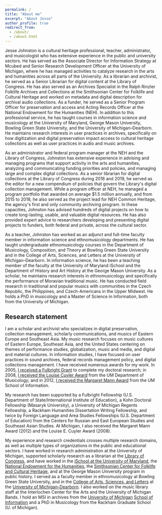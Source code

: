 ```yaml
---
permalink: /
title: "About me"
excerpt: "About Jesse"
author_profile: true
redirect_from:
  - /about/
  - /about.html
---
```


<span itemprop="name">Jesse Johnston</span><meta itemprop="description" content="Jesse Johnston is a cultural heritage professional, an educator, administrator, and musicologist who has extensive experience in the public and university sectors. He has extensive experience in the public sector as a funder and a federal program manager, as well as more than a decade of experience teaching archives and music in higher education. His research interests include performance studies, archives, postsocialism, musical instruments, musical exchange via digital media, music librarianship, and digital preservation and curation."><meta itemprop="duns" content="078589170"/><meta itemprop="naics" content="519120"/><meta itemprop="email" content="jj@jesseajohnston.net"/> is a cultural heritage professional, teacher, administrator, and musicologist who has extensive experience in the public and university sectors. He has served as the <span itemprop="jobTitle">Associate Director for Information Strategy at Mcubed</span> and Senior Research Development Officer at the University of Michigan<meta itemprop="worksFor" content="University of Michigan"/>, where he has managed activities to catalyze research in the arts and humanities across all parts of the University. As a librarian and archivist, he served as a Senior Librarian for digital content <meta itemprop="jobTitle" content="Senior Digital Collections Specialist"/> at the <span itemprop="affiliation">Library of Congress</span>. He has also served as an <span itemprop="jobTitle">Archives Specialist</span> in the Ralph Rinzler Folklife Archives and Collections at the <span itemprop="affiliation">Smithsonian Center for Folklife and Cultural Heritage</span><meta itemprop="affiliation" content="Smithsonian Institution"/> and worked on metadata and digital description for archival audio collections. As a funder, he served as a Senior Program Officer for preservation and access and Acting Records Officer at the <span itemprop="affiliation">National Endowment for the Humanities</span> (NEH). In addition to this professional service, he has taught courses in information science and musicology at the University of Maryland<meta itemprop="affiliation" content="University of Maryland"/>, George Mason University, Bowling Green State University, and the University of Michigan&ndash;Dearborn. He maintains research interests in user practices in archives, specifically on how digitization and digital preservation impact access to cultural heritage collections as well as user practices in audio and music archives.

As an administrator and federal program manager at the NEH and the Library of Congress, Johnston has extensive experience in advising and managing programs that support activity in the arts and humanities, analyzing and communicating funding priorities and policies, and managing large and complex digital collections. As a senior librarian for digital collections at the Library of Congress during 2018 and 2019, he served as the editor for a new compendium of policies that govern the Library's digital collection management. While a program officer at NEH, he managed a program portfolio that awarded on average $1.5 million annually, and from 2015 to 2018, he also served as the project lead for NEH Common Heritage, the agency's first and only community archiving program. In these capacities, Johnston has advised hundreds of digital projects on how to create long-lasting, usable, and valuable digital resources. He has also provided expert advice to researchers developing and presenting digital projects to funders, both federal and private, across the cultural sector.  

As a teacher, Johnston has worked as an adjunct and full-time faculty member in information science and ethnomusicology departments. He has taught undergraduate ethnomusicology courses in the Department of Musicology, Composition, and Theory at <span itemprop="affiliation">Bowling Green State University</span> and in the College of Arts, Sciences, and Letters at the <span itemprop="affiliation">University of Michigan&ndash;Dearborn</span>. In information science, he has been a teaching member of the faculty at the University of Maryland iSchool<meta itemprop="affiliation" content="University of Maryland"/> and the Department of History and Art History at the George Mason University. As a scholar, he maintains research interests in ethnomusicology and specifically the performance of Moravian traditional music. He has conducted field research in traditional and popular musics with communities in the Czech Republic, the Philippines, and Czech-Americans in the Upper Midwest. He holds a PhD in musicology and a Master of Science in Information, both from the <meta itemprop="affiliation" content="University of Michigan"/><span itemprop="alumniOf">University of Michigan</span><meta itemprop="alumniOf" content="University of Michigan School of Information"/><meta itemprop="alumniOf" content="Interlochen Arts Academy"/><meta itemprop="url" content="http://www.jesseajohnston.net/"><meta itemprop="url" content="http://www.linkedin.com/in/jesseajohnston">.

## Research statement

I am a scholar and archivist who specializes in digital preservation, collection management, scholarly communications, and musics of Eastern Europe and Southeast Asia. My music research focuses on music cultures of Eastern Europe, Southeast Asia, and the United States centering on themes of performance studies, globalization, music and media, and digital and material cultures. In information studies, I have focused on user practices in sound archives, federal records management policy, and digital collections management. I have received numerous awards for my work. In 2005, <a href="http://www.ns.umich.edu/index.html?Releases/2005/Nov05/r111405c">I received a <span itemprop="award">Fulbright Grant<meta itemprop="dc:date" content="2005"/></span></a> to complete my doctoral research; in 2008, <a href="http://www.music.umich.edu/departments/musicology/CuylerPrizePastRecipients.htm">I received the <span itemprop="award"><meta itemprop="dc:date" content="2008">Louise Cuyler Award</span></a> from the UM Department of Musicology; and in 2012, <a href="https://www.si.umich.edu/newsandevents/margaret-mann-award-recipients-1941-present" alt="http://www.si.umich.edu/newsandevents/press/umsi-2012-graduation-marks-75th-anniversary-margaret-mann-award">I received the <span itemprop="award"><meta itemprop="dc:date" content="2012">Margaret Mann Award</span></a> from the UM School of Information.

My research has been supported by a <span itemprop="award">Fulbright Fellowship (U.S. Department of State/International Institute of Education)</span>, a <span itemprop="award">Kohn Doctoral Fellowship (Masaryk University)</span>, a University of Michigan <span itemprop="award">Regents Fellowship<meta itemprop="dc:date" content="2002-2005"/></span>, a <span itemprop="award">Rackham Humanities Dissertation Writing Fellowship<meta itemprop="dc:date" content="2006"/></span>, and twice by <span itemprop="award">Foreign Language and Area Studies Fellowships (U.S. Department of Education)</span> from the Centers for Russian and East European Studies and Southeast Asian Studies. At Michigan, I also received the <span itemprop="award">Margaret Mann Award (<span itemprop="dc:date">2012</span>)</span> and the <span itemprop="award">Louise E. Cuyler Award (<span itemprop="dc:date">2008</span>)</span>. 


My experience and research credentials crosses multiple research domains, as well as multiple types of organizations in the public and educational sectors. I have worked in research administration at the University of Michigan, supported scholarly research as a librarian at the <a href="http://www.loc.gov/">Library of Congress</a>, and have worked in the <a href="http://ischool.umd.edu/">iSchool at the University of Maryland</a>, the <a href="http://www.neh.gov/">National Endowment for the Humanities</a>, the <a href="http://folklife.si.edu/">Smithsonian Center for Folklife and Cultural Heritage</a>, and at the George Mason University program in public history. I served as a faculty member in ethnomusicology at Bowling Green State University, and in the <a href="http://www.casl.umd.umich.edu/">College of Arts, Sciences, and Letters</a> at the <a href="http://www.umd.umich.edu/">University of Michigan&ndash;Dearborn</a>. I also worked on the music library staff at the <span itemprop="affiliation">Interlochen Center for the Arts</span> and the University of Michigan Bands. I hold an MSI in archives from the <a href="http://www.umich.edu/">University of Michigan</a> <a href="http://si.umich.edu/">School of Information</a> and a PhD in Musicology from the Rackham Graduate School (U. of Michigan). 